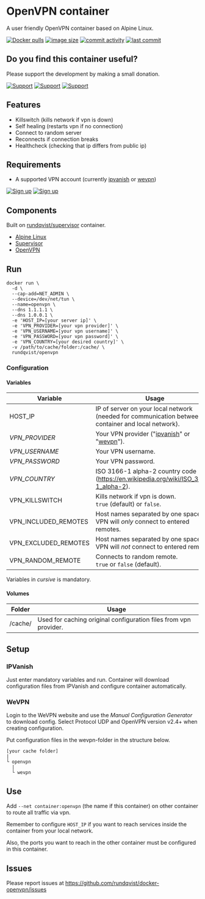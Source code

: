 # OpenVPN container
A user friendly OpenVPN container based on Alpine Linux. 

[![Docker pulls](https://img.shields.io/docker/pulls/rundqvist/openvpn.svg)](https://hub.docker.com/r/rundqvist/openvpn)
[![image size](https://img.shields.io/docker/image-size/rundqvist/openvpn.svg)](https://hub.docker.com/r/rundqvist/openvpn)
[![commit activity](https://img.shields.io/github/commit-activity/m/rundqvist/docker-openvpn)](https://github.com/rundqvist/docker-openvpn)
[![last commit](https://img.shields.io/github/last-commit/rundqvist/docker-openvpn.svg)](https://github.com/rundqvist/docker-openvpn)

## Do you find this container useful? 
Please support the development by making a small donation.

[![Support](https://img.shields.io/badge/support-Flattr-brightgreen)](https://flattr.com/@rundqvist)
[![Support](https://img.shields.io/badge/support-Buy%20me%20a%20coffee-orange)](https://www.buymeacoffee.com/rundqvist)
[![Support](https://img.shields.io/badge/support-PayPal-blue)](https://www.paypal.com/cgi-bin/webscr?cmd=_s-xclick&hosted_button_id=SZ7J9JL9P5DGE&source=url)

## Features
* Killswitch (kills network if vpn is down)
* Self healing (restarts vpn if no connection)
* Connect to random server
* Reconnects if connection breaks
* Healthcheck (checking that ip differs from public ip)

## Requirements
* A supported VPN account (currently [ipvanish](https://www.ipvanish.com/?a_bid=48f95966&a_aid=5f3eb2f0be07f) or [wevpn](https://www.wevpn.com/aff/rundqvist))

[![Sign up](https://img.shields.io/badge/sign_up-IPVanish_VPN-6fbc44)](https://www.ipvanish.com/?a_bid=48f95966&a_aid=5f3eb2f0be07f)
[![Sign up](https://img.shields.io/badge/sign_up-WeVPN-e33866)](https://www.wevpn.com/aff/rundqvist)

## Components
Built on [rundqvist/supervisor](https://hub.docker.com/r/rundqvist/supervisor) container.
* [Alpine Linux](https://www.alpinelinux.org)
* [Supervisor](https://github.com/Supervisor/supervisor)
* [OpenVPN](https://github.com/OpenVPN/openvpn)

## Run
```
docker run \
  -d \
  --cap-add=NET_ADMIN \
  --device=/dev/net/tun \
  --name=openvpn \
  --dns 1.1.1.1 \ 
  --dns 1.0.0.1 \ 
  -e 'HOST_IP=[your server ip]' \
  -e 'VPN_PROVIDER=[your vpn provider]' \
  -e 'VPN_USERNAME=[your vpn username]' \
  -e 'VPN_PASSWORD=[your vpn password]' \
  -e 'VPN_COUNTRY=[your desired country]' \
  -v /path/to/cache/folder:/cache/ \
  rundqvist/openvpn
```

### Configuration

#### Variables

| Variable | Usage |
|----------|-------|
| HOST_IP | IP of server on your local network (needed for communication between container and local network).  |
| _VPN_PROVIDER_ | Your VPN provider ("[ipvanish](https://www.ipvanish.com/?a_bid=48f95966&a_aid=5f3eb2f0be07f)" or "[wevpn](https://www.wevpn.com/aff/rundqvist)"). |
| _VPN_USERNAME_ | Your VPN username. |
| _VPN_PASSWORD_ | Your VPN password. |
| _VPN_COUNTRY_ | ISO 3166-1 alpha-2 country code (https://en.wikipedia.org/wiki/ISO_3166-1_alpha-2). |
| VPN_KILLSWITCH | Kills network if vpn is down. <br />`true` (default) or `false`. |
| VPN_INCLUDED_REMOTES | Host names separated by one space. VPN will _only_ connect to entered remotes. |
| VPN_EXCLUDED_REMOTES | Host names separated by one space. VPN will _not_ connect to entered remotes. |
| VPN_RANDOM_REMOTE | Connects to random remote. <br />`true` or `false` (default). |

Variables in _cursive_ is mandatory.

#### Volumes

| Folder | Usage |
|--------|-------|
| /cache/ | Used for caching original configuration files from vpn provider. |

## Setup

### IPVanish
Just enter mandatory variables and run. Container will download configuration files from IPVanish and configure container automatically.

### WeVPN
Login to the WeVPN website and use the _Manual Configuration Generator_ to download config. Select Protocol UDP and OpenVPN version v2.4+ when creating configuration.

Put configuration files in the wevpn-folder in the structure below.
```
[your cache folder]
|
└ openvpn
  |
  └ wevpn
```

## Use
Add `--net container:openvpn` (the name if this container) on other container to route all traffic via vpn.

Remember to configure `HOST_IP` if you want to reach services inside the container from your local network.

Also, the ports you want to reach in the other container must be configured in this container.

## Issues
Please report issues at https://github.com/rundqvist/docker-openvpn/issues
